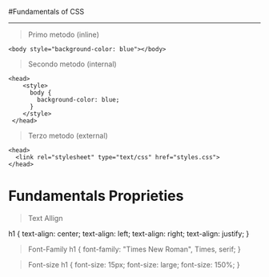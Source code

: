 #Fundamentals of CSS
_____________________
> Primo metodo (inline)
```
<body style="background-color: blue"></body>
```

> Secondo metodo (internal)
```
<head>
    <style>
      body {
        background-color: blue;
      }
    </style>
 </head>
```

> Terzo metodo (external)
```
<head>
  <link rel="stylesheet" type="text/css" href="styles.css">
</head>
```

# Fundamentals Proprieties
> Text Allign 

h1 {
  text-align: center;
  text-align: left;
  text-align: right;
  text-align: justify;
}
> Font-Family 
h1 {
  font-family: "Times New Roman", Times, serif;
}

> Font-size
h1 {
  font-size: 15px;
  font-size: large;
  font-size: 150%;
}


